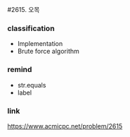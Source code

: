 #2615. 오목

### classification
* Implementation
* Brute force algorithm

### remind
* str.equals
* label

### link
https://www.acmicpc.net/problem/2615
